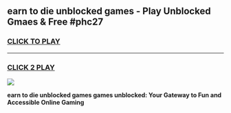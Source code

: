 
## earn to die unblocked games - Play Unblocked Gmaes & Free #phc27
<h3>
<a href="https://news.freeplayer.one?title=earn_to_die_unblocked_games&ref=03M">CLICK TO PLAY</a></h3>
<hr>

<h3>
<a href="https://news.freeplayer.one?title=earn_to_die_unblocked_games&ref=03M">CLICK 2 PLAY</a>
  
</h3>

<a href="https://news.freeplayer.one?title=earn_to_die_unblocked_games&ref=03M"><img src="https://clearcache.store/games.png"></a>


**earn to die unblocked games games unblocked: Your Gateway to Fun and Accessible Online Gaming**
